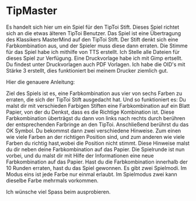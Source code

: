 # TipMaster

Es handelt sich hier um ein Spiel für den TipToi Stift. Dieses Spiel richtet sich an die etwas älteren TipToi Benutzer. 
Das Spiel ist eine Übertragung des Klassikers MasterMind auf den TipToi Stift. Der Stift denkt sich eine Farbkombination aus, und der Spieler muss diese dann erraten.
Die Stimme für das Spiel habe ich mithilfe von TTS erstellt.
Ich Stelle alle Dateien für dieses Spiel zur Verfügung. Eine Druckvorlage habe ich mit Gimp ertsellt. Du findest unter Druckvorlagen  auch PDF Vorlagen. Ich habe die OID's mit Stärke 3 erstellt, dies funktioniert bei meinem Drucker ziemlich gut. 

Hier die genauere Anleitung:

Ziel des Spiels ist es, eine Farbkombination aus vier von sechs Farben zu erraten, die sich der TipToi Stift ausgedacht hat. Und so funktioniert es: Du malst dir mit verschieden Farbigen Stiften eine Farbkombination auf ein Blatt Papier, von der du Denkst, dass es die Richtige Kombination ist. Diese Farbkombination überträgst du dann von links nach rechts durch berühren der entsprechenden Farbringe an den TipToi. Anschließend berührst du das OK Symbol. Du bekommst dann zwei verschiedene Hinweise. Zum einen wie viele Farben an der richtigen Position sind, und zum anderen wie viele Farben du richtig hast,wobei die Position nicht stimmt. Diese Hinweise malst du dir neben deine Farbkombination auf das Papier. Die Spielrunde ist nun vorbei, und du malst dir mit Hilfe der Informationen eine neue Farbkombination auf das Papier. Hast du die Farbkombination innerhalb der 10 Runden erraten, hast du das Spiel gewonnen.
Es gibt zwei Spielmodi. Im Modus eins ist jede Farbe nur einmal erlaubt. Im Spielmodus zwei kann dieselbe Farbe mehrmals vorkommen.

Ich wünsche viel Spass beim ausprobieren.
